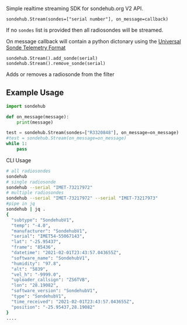 Simple realtime streaming SDK for sondehub.org V2 API.

```
sondehub.Stream(sondes=["serial number"], on_message=callback)
```
If no `sondes` list is provided then all radiosondes will be streamed.

On message callback will contain a python dictonary using the [Universal Sonde Telemetry Format](https://github.com/projecthorus/radiosonde_auto_rx/wiki/Suggested-Universal-Sonde-Telemetry-Format)


```
sondehub.Stream().add_sonde(serial)
sondehub.Stream().remove_sonde(serial)
```

Adds or removes a radiosonde from the filter

Example Usage
--

```python
import sondehub

def on_message(message):
    print(message)

test = sondehub.Stream(sondes=["R3320848"], on_message=on_message)
#test = sondehub.Stream(on_message=on_message)
while 1:
    pass

```

CLI Usage
```sh
# all radiosondes
sondehub
# single radiosonde
sondehub --serial "IMET-73217972"
# multiple radiosondes
sondehub --serial "IMET-73217972" --serial "IMET-73217973"
#pipe in jq
sondehub | jq .
{
  "subtype": "SondehubV1",
  "temp": "-4.0",
  "manufacturer": "SondehubV1",
  "serial": "IMET54-55067143",
  "lat": "-25.95437",
  "frame": "85436",
  "datetime": "2021-02-01T23:43:57.043655Z",
  "software_name": "SondehubV1",
  "humidity": "97.8",
  "alt": "5839",
  "vel_h": "-9999.0",
  "uploader_callsign": "ZS6TVB",
  "lon": "28.19082",
  "software_version": "SondehubV1",
  "type": "SondehubV1",
  "time_received": "2021-02-01T23:43:57.043655Z",
  "position": "-25.95437,28.19082"
}
....

```